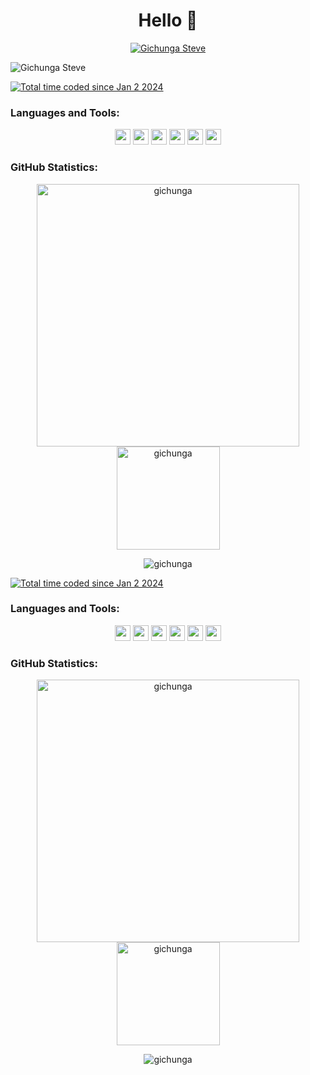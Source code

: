 <h1 align="center">Hello 👋</h1>

<p align="center"> 
    <a href="https://github.com/ryo-ma/github-profile-trophy"><img src="https://github-profile-trophy.vercel.app/?username=gichunga&column=9&theme=gruvbox&no-frame=true"             alt="Gichunga Steve" />
    </a> 
</p>

<p align="left"> <img src="https://komarev.com/ghpvc/?username=gichunga&color=blueviolet" alt="Gichunga Steve" /> </p>

<a href="https://wakatime.com/@018cc8de-4d53-4fec-8eed-f93df6e53aad"><img src="https://wakatime.com/badge/user/018cc8de-4d53-4fec-8eed-f93df6e53aad.svg" alt="Total time coded since Jan 2 2024" /></a>

<!-- - 🌱 I’m currently learning [Azure DevOps](https://azure.microsoft.com/en-us/services/devops/)  and [NodeJS](https://nodejs.org/en/)  -->

 
### Languages and Tools:
<p align="center">
<!-- <img src="https://img.shields.io/badge/Kotlin-0095D5?&style=for-the-badge&logo=kotlin&logoColor=white" height="25"/> -->
<img src="https://img.shields.io/badge/Java-F45E3F?style=for-the-badge&logo=CoffeeScript&logoColor=white" height="25"/>
<!-- <img src="https://img.shields.io/badge/firebase-ffca28?style=for-the-badge&logo=firebase&logoColor=white" height="25"/> -->
<img src="https://img.shields.io/badge/Git-F05032?style=for-the-badge&logo=git&logoColor=white" height="25"/>
<img src="https://img.shields.io/badge/Postman-FF6C37?style=for-the-badge&logo=Postman&logoColor=white" height="25"/>
<!-- <img src="https://img.shields.io/badge/Google_Cloud-4285F4?style=for-the-badge&logo=google-cloud&logoColor=white" height="25"/> -->
<img src="https://img.shields.io/badge/mysql-4479A1.svg?&style=for-the-badge&logo=mysql&logoColor=white" height="25"/>
<img src="https://img.shields.io/badge/xampp-FB7A24.svg?&style=for-the-badge&logo=xampp&logoColor=white" height="25"/>
<img src="https://img.shields.io/badge/Visual_Studio_Code-0078D4?style=for-the-badge&logo=visual%20studio%20code&logoColor=white" height="25"/>
<!-- <img src="https://img.shields.io/badge/Microsoft_Azure-0089D6?style=for-the-badge&logo=microsoft-azure&logoColor=white" height="25"/> -->
<!-- <img src="https://img.shields.io/badge/sqlite-7CBEE4.svg?&style=for-the-badge&logo=sqlite&logoColor=white" height="25"/> -->
<!-- <img src="https://img.shields.io/badge/Android-3DDC84?style=for-the-badge&logo=android&logoColor=white" height="25"/> -->
</p>

###  GitHub Statistics:

<p align="center"> 
    <img src="https://github-readme-stats.vercel.app/api?username=gichunga&count_private=true&show_icons=true&theme=neon" alt="gichunga" width="420"/> 
    <img src="https://github-readme-stats.vercel.app/api/top-langs/?username=gichunga&hide=jupyter%20notebook&langs_count=8&layout=compact&theme=gruvbox_light" alt="gichunga" height="165" />
 </p>
 
 <p align="center"><img align="center" src="https://github-readme-streak-stats.herokuapp.com/?user=gichunga&" alt="gichunga" /></p>

<!--
**gichunga/gichunga** is a ✨ _special_ ✨ repository because its `README.md` (this file) appears on your GitHub profile.

Here are some ideas to get you started:

- 🔭 I’m currently working on ...
- 🌱 I’m currently learning ...
- 👯 I’m looking to collaborate on ...
- 🤔 I’m looking for help with ...
- 💬 Ask me about ...
- 📫 How to reach me:
- 
- 😄 Pronouns: ...
- ⚡ Fun fact: ...
-->

<a href="https://wakatime.com/@018cc8de-4d53-4fec-8eed-f93df6e53aad"><img src="https://wakatime.com/badge/user/018cc8de-4d53-4fec-8eed-f93df6e53aad.svg" alt="Total time coded since Jan 2 2024" /></a>

<!-- - 🌱 I’m currently learning [Azure DevOps](https://azure.microsoft.com/en-us/services/devops/)  and [NodeJS](https://nodejs.org/en/)  -->

 
### Languages and Tools:
<p align="center">
<!-- <img src="https://img.shields.io/badge/Kotlin-0095D5?&style=for-the-badge&logo=kotlin&logoColor=white" height="25"/> -->
<img src="https://img.shields.io/badge/Java-F45E3F?style=for-the-badge&logo=CoffeeScript&logoColor=white" height="25"/>
<!-- <img src="https://img.shields.io/badge/firebase-ffca28?style=for-the-badge&logo=firebase&logoColor=white" height="25"/> -->
<img src="https://img.shields.io/badge/Git-F05032?style=for-the-badge&logo=git&logoColor=white" height="25"/>
<img src="https://img.shields.io/badge/Postman-FF6C37?style=for-the-badge&logo=Postman&logoColor=white" height="25"/>
<!-- <img src="https://img.shields.io/badge/Google_Cloud-4285F4?style=for-the-badge&logo=google-cloud&logoColor=white" height="25"/> -->
<img src="https://img.shields.io/badge/mysql-4479A1.svg?&style=for-the-badge&logo=mysql&logoColor=white" height="25"/>
<img src="https://img.shields.io/badge/xampp-FB7A24.svg?&style=for-the-badge&logo=xampp&logoColor=white" height="25"/>
<img src="https://img.shields.io/badge/Visual_Studio_Code-0078D4?style=for-the-badge&logo=visual%20studio%20code&logoColor=white" height="25"/>
<!-- <img src="https://img.shields.io/badge/Microsoft_Azure-0089D6?style=for-the-badge&logo=microsoft-azure&logoColor=white" height="25"/> -->
<!-- <img src="https://img.shields.io/badge/sqlite-7CBEE4.svg?&style=for-the-badge&logo=sqlite&logoColor=white" height="25"/> -->
<!-- <img src="https://img.shields.io/badge/Android-3DDC84?style=for-the-badge&logo=android&logoColor=white" height="25"/> -->
</p>

###  GitHub Statistics:

<p align="center"> 
    <img src="https://github-readme-stats.vercel.app/api?username=gichunga&count_private=true&show_icons=true&theme=neon" alt="gichunga" width="420"/> 
    <img src="https://github-readme-stats.vercel.app/api/top-langs/?username=gichunga&hide=jupyter%20notebook&langs_count=8&layout=compact&theme=gruvbox_light" alt="gichunga" height="165" />
 </p>
 
 <p align="center"><img align="center" src="https://github-readme-streak-stats.herokuapp.com/?user=gichunga&" alt="gichunga" /></p>

<!--
**gichunga/gichunga** is a ✨ _special_ ✨ repository because its `README.md` (this file) appears on your GitHub profile.

Here are some ideas to get you started:

- 🔭 I’m currently working on ...
- 🌱 I’m currently learning ...
- 👯 I’m looking to collaborate on ...
- 🤔 I’m looking for help with ...
- 💬 Ask me about ...
- 📫 How to reach me:
- 
- 😄 Pronouns: ...
- ⚡ Fun fact: ...
-->
